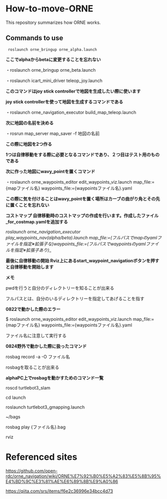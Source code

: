 # How-to-move-ORNE
This repository summarizes how ORNE works.
## Commands to use
```
 roslaunch orne_bringup orne_alpha.launch
```
 __ここでalphaからbetaに変更することを忘れない__
 
 ・roslaunch orne_bringup orne_beta.launch
 
 ・roslaunch icart_mini_driver teleop_joy.launch
 
 **このコマンドはjoy stick controllerで地図を生成したい際に使います**

 __joy stick controllerを使って地図を生成するコマンドである__
 
 ・roslaunch orne_navigation_executor build_map_teleop.launch
 
 __次に地図の名前を決める__
 
 ・rosrun map_server map_saver -f 地図の名前
 
 __この際に地図を2つ作る__
 
 __1つは自律移動をする際に必要となるコマンドであり、２つ目はテスト用のものである__
 
 __次に作った地図にwavy_pointを置くコマンド__
 
 ・roslaunch orne_waypoints_editor edit_waypoints_viz.launch map_file:={mapファイル名} waypoints_file:={waypointsファイル名}.yaml
 
 __この際に気を付けることはwavy_pointを置く場所はカーブの曲がり角とその先に置くことを忘れない__
 
 
 __コストマップ 自律移動時のコストマップの作成を行います。作成したファイル_for_costmap.yamlを追加する__
 
 __roslaunch orne_navigation_executor play_waypoints_nav_(alpha/beta).launch map_file:=(フルパスでmapのyamlファイルを指定※拡張子な)waypoints_file:=(フルパスでwaypointsのyamlファイルを指定※拡張子あり)__
 
 __最後に自律移動の開始 Rviz上にあるstart_waypoint_navigationボタンを押すと自律移動を開始します__
 
 __メモ__
 
 pwdを行うと自分のディレクトリーを知ることが出来る
 
 フルパスとは、自分のいるディレクトリーを指定してあげることを指す
 
 __0822で動かした際のエラー__
 
$ roslaunch orne_waypoints_editor edit_waypoints_viz.launch map_file:={mapファイル名} waypoints_file:={waypointsファイル名}.yaml
 
 ファイル名に注意して実行する
 
 __0824野外で動かした際に扱ったコマンド__
 
 rosbag record -a -O ファイル名
 
 rosbagを取ることが出来る
 
 __alphaPC上でrosbagを動かすためのコマンド一覧__
 
 roscd turtlebot3_slam
 
 cd launch
 
 roslaunch turtlebot3_gmapping.launch
 
 ~/bags
 
 rosbag play {ファイル名}.bag

 rviz
 
 # Referenced sites #
 https://github.com/open-rdc/orne_navigation/wiki/ORNE%E7%92%B0%E5%A2%83%E5%8B%95%E4%BD%9C%E3%81%AE%E6%89%8B%E9%A0%86
 
 https://qiita.com/srs/items/f6e2c36996e34bcc4d73

